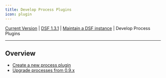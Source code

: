 ```yaml
---
title: Develop Process Plugins
icon: plugin
---
```

 [Current Version](/stable/) | [DSF 1.3.1](/versions/v1.3.1/) | [Maintain a DSF instance](/versions/v1.3.1/maintain/) | Develop Process Plugins

---

## Overview
- [Create a new process plugin](create)
- [Upgrade processes from 0.9.x](upgrade-from-0)